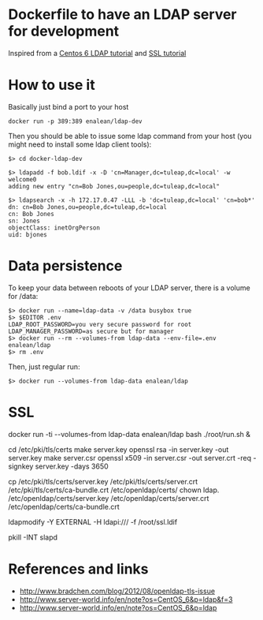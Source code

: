 Dockerfile to have an LDAP server for development
=================================================

Inspired from a [Centos 6 LDAP tutorial](http://www.server-world.info/en/note?os=CentOS_6&p=ldap) and [SSL tutorial](http://www.server-world.info/en/note?os=CentOS_6&p=ldap&f=3)

How to use it
=============

Basically just bind a port to your host

    docker run -p 389:389 enalean/ldap-dev

Then you should be able to issue some ldap command from your host (you might need to install some ldap client tools):
    
    $> cd docker-ldap-dev

    $> ldapadd -f bob.ldif -x -D 'cn=Manager,dc=tuleap,dc=local' -w welcome0
    adding new entry "cn=Bob Jones,ou=people,dc=tuleap,dc=local"

    $> ldapsearch -x -h 172.17.0.47 -LLL -b 'dc=tuleap,dc=local' 'cn=bob*'
    dn: cn=Bob Jones,ou=people,dc=tuleap,dc=local
    cn: Bob Jones
    sn: Jones
    objectClass: inetOrgPerson
    uid: bjones

Data persistence
================

To keep your data between reboots of your LDAP server, there is a volume for /data:

    $> docker run --name=ldap-data -v /data busybox true
    $> $EDITOR .env
    LDAP_ROOT_PASSWORD=you very secure password for root
    LDAP_MANAGER_PASSWORD=as secure but for manager
    $> docker run --rm --volumes-from ldap-data --env-file=.env enalean/ldap
    $> rm .env

Then, just regular run:

    $> docker run --volumes-from ldap-data enalean/ldap

SSL
===

docker run -ti --volumes-from ldap-data enalean/ldap bash
./root/run.sh &

cd /etc/pki/tls/certs
make server.key
openssl rsa -in server.key -out server.key
make server.csr
openssl x509 -in server.csr -out server.crt -req -signkey server.key -days 3650

cp /etc/pki/tls/certs/server.key /etc/pki/tls/certs/server.crt /etc/pki/tls/certs/ca-bundle.crt /etc/openldap/certs/
chown ldap. /etc/openldap/certs/server.key /etc/openldap/certs/server.crt /etc/openldap/certs/ca-bundle.crt

ldapmodify -Y EXTERNAL -H ldapi:/// -f /root/ssl.ldif

pkill -INT slapd


References and links
====================

* http://www.bradchen.com/blog/2012/08/openldap-tls-issue
* http://www.server-world.info/en/note?os=CentOS_6&p=ldap&f=3
* http://www.server-world.info/en/note?os=CentOS_6&p=ldap
